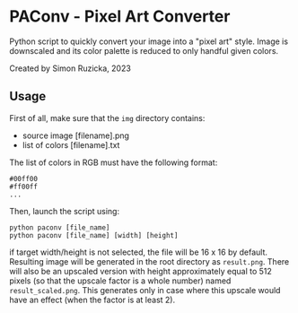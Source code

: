 # PAConv - Pixel Art Converter

Python script to quickly convert your image into a "pixel art" style. Image is downscaled and its color palette is reduced to only handful given colors.

Created by Simon Ruzicka, 2023

## Usage

First of all, make sure that the `img` directory contains:
  - source image [filename].png
  - list of colors [filename].txt

The list of colors in RGB must have the following format:

```
#00ff00
#ff00ff
...
```

Then, launch the script using:
```
python paconv [file_name]
python paconv [file_name] [width] [height]
```

if target width/height is not selected, the file will be 16 x 16 by default. Resulting image will be generated in the root directory as `result.png`. There will also be an upscaled version with height approximately equal to 512 pixels (so that the upscale factor is a whole number) named `result_scaled.png`. This generates only in case where this upscale would have an effect (when the factor is at least 2).
